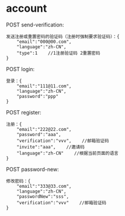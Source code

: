 # account

POST send-verification:

```text
发送注册或重置密码的验证码（注册时强制要求验证码）：{
    "email":"000@00.com",
    "language":"zh-CN",
    "type":1    //1注册验证码 2重置密码
}
```

POST login:

```text
登录：{
    "email":"111@11.com",
    "language":"zh-CN",
    "password":"ppp"
}
```

POST register:

```text
注册：{
    "email":"222@22.com",
    "password":"aaa",
    "verification":"vvv",    //邮箱验证码
    "invite":"aaa",    //邀请码
    "language":"zh-CN"    //根据当前页面的语言
}
```

POST password-new:

```text
修改密码：{
    "email":"333@33.com",
    "language":"zh-CN",
    "passwordNew":"sss",
    "verification":"vvv"    //邮箱验证码
}
```

